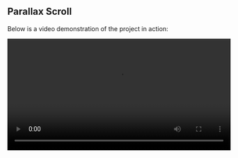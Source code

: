 ## Parallax Scroll

Below is a video demonstration of the project in action:

<video controls width="100%">
  <source src="/parallax-inf-scroll/public/videos/demo.mov" type="video/quicktime">
  Your browser does not support the video tag.

https://github.com/user-attachments/assets/b89a36f9-65dd-450b-aff6-e6ec47c3c767


</video>
